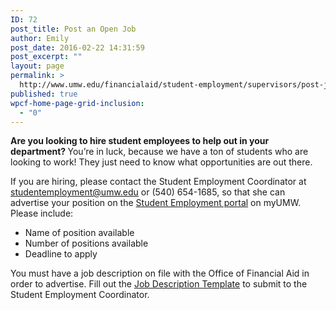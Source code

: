 ```yaml
---
ID: 72
post_title: Post an Open Job
author: Emily
post_date: 2016-02-22 14:31:59
post_excerpt: ""
layout: page
permalink: >
  http://www.umw.edu/financialaid/student-employment/supervisors/post-job/
published: true
wpcf-home-page-grid-inclusion:
  - "0"
---
```

<strong>Are you looking to hire student employees to help out in your department?
</strong>You’re in luck, because we have a ton of students who are looking to work! They just need to know what opportunities are out there.

If you are hiring, please contact the Student Employment Coordinator at<a href="mailto:studentemployment@umw.edu"> studentemployment@umw.edu</a> or (540) 654-1685, so that she can advertise your position on the <a href="https://orgsync.com/129314/chapter">Student Employment portal</a> on myUMW. Please include:
<ul>
 	<li>Name of position available</li>
 	<li>Number of positions available</li>
 	<li>Deadline to apply</li>
</ul>
You must have a job description on file with the Office of Financial Aid in order to advertise. Fill out the <a href="http://adminfinance.umw.edu/financialaid/files/2016/02/TEMPLATE.docx">Job Description Template</a> to submit to the Student Employment Coordinator.